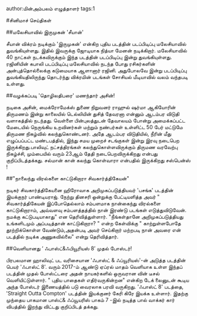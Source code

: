 author:மின்அம்பலம் எழுத்தாளர்
tags:1

#சினிமாச் செய்திகள்

##மலேசியாவில் இருமுகன் 'சீயான்'

சீயான் விக்ரம் நடிக்கும் 'இருமுகன்' என்கிற புதிய படத்தின் படப்பிடிப்பு மலேசியாவில் துவங்கியுள்ளது. இதில் இவருக்கு ஜோடியாக நித்யா மேனன் நடிக்கிறார். மலேசியாவில் 40 நாட்கள் நடக்கவிருக்கும் இந்த படத்தின் படப்பிடிப்பு இன்று துவங்கியுள்ளது. ரஜினியின் கபாலி படப்பிடிப்பு மலேசியாவில் நடந்த போது ரசிகர்களின் அன்புத்தொல்லைக்கு  கடுமையாக ஆளானார் ரஜினி. அதுபோலவே இன்று படப்பிடிப்பு துவங்கியதிலிருந்து தொடர்ந்து விக்ரமின் படங்கள் சோசியல் மீடியாவில் வலம் வந்தபடி உள்ளது. 

##வழக்கப்படி 'தொழிலதிபரை' மணந்தார் அசின்! 

நடிகை அசின், மைக்ரோமேக்ஸ் துணை நிறுவனர் ராஹுல் ஷர்மா ஆகியோரின் திருமணம் இன்று காலையில் டெல்லியின் துசித் தேவரனா என்னும் ஆடம்பர விடுதி வளாகத்தில் நடந்தது. வெள்ளை பின்புலத்துடன் தேவாலயம் போன்று அமைக்கப்பட்ட மேடையில் நெருங்கிய உறவினர்கள் மற்றும் நண்பர்கள் உள்ளிட்ட 50 பேர் மட்டுமே திருமண நிகழ்வில் கலந்துகொண்டனர். அதே ஆடம்பர விடுதியில், நீரின் மீது எழுப்பப்பட்ட மண்டபத்தில், இந்து சமய முறைச் சடங்குகள் இன்று இரவு நடைபெற இருக்கிறது.பாலிவுட் நட்சத்திரங்கள் கலந்துகொள்ளவிருக்கும் திருமண வரவேற்பு நிகழ்ச்சி, மும்பையில் வரும் 23ஆம் தேதி நடைபெறவிருக்கிறது என்பது குறிப்பிடத்தக்கது. சல்மான் கான் கலந்து கொள்வாரா என்பதில் இருக்கிறது சஸ்பென்ஸ் !

##"நாலைந்து விரல்களை காட்டுகிறாரா சிவகார்த்திகேயன்"

நடிகர் சிவகார்த்திகேயனை ஹிரோவாக அறிமுகப்படுத்தியவர்  'பசங்க' படத்தின்  இயக்குநர் பாண்டியராஜ். நேற்று தினசரி ஒன்றுக்கு பேட்டியளித்த அவர் " சிவகார்த்திகேயன் இப்போதெல்லாம் சம்பளமாக நான்கைந்து விரல்களை காட்டுகிறாராம், அவ்வளவு சம்பளத்தத்தில் நான் இரண்டு படங்கள் எடுத்துவிடுவேன். நமக்கு கட்டுபடியாகாது" என தெரிவித்துள்ளார். "நீங்கள்தானே அறிமுகப்படுத்தியது உங்களிடமும் அப்படித்தான் காட்டுகிறாரா? " என்ற கேள்விக்கு " காற்றுள்ளபோதே தூற்றிக்கொள்ள வேண்டும்,அதன்படி அவர் செய்கிறார் மற்றபடி நான் அவரை என் படத்தில் நடிக்க அணுகவில்லை" என்று தெரிவித்தார்.  

##வெளியானது  ‘ ஃபாஸ்ட்&ஃபியூரியஸ் 8’ முதல் போஸ்டர்!

பிரபலமான ஹாலிவுட் பட வரிசையான 'ஃபாஸ்ட் & ஃப்யூரியஸ்'-ன் அடுத்த படத்தின் பெயர் 'ஃபாஸ்ட் 8'.  வரும் 2017-ம் ஆண்டு ஏப்ரல் மாதம் வெளியாக உள்ள இந்தப் படத்தின் முதல் போஸ்ட்டரை அதன் நாயகர்களில் ஒருவரான வின் டீசல் வெளியிட்டுள்ளார். " புதிய பாதைகள் எதிர்வருகின்றன" என்கிற டேக் லைனுடன் கூடிய அந்த போஸ்டர் இணையத்தில் படு வைரலாக பரவி வருகிறது.   'ஃபாஸ்ட் 8'  படத்தை, 'Straight Outta Compton' படத்தின் இயக்குனர் கேரி கிரே இயக்க உள்ளார்.  இதற்கு முந்தைய பாகமான பாஸ்ட்& ஃப்யூயரிஸ் பாகம் 7 -இல் நடித்த பால் வாக்கர் கார் விபத்தில் இறந்து விட்டது குறிப்பிடத் தக்கது. 
